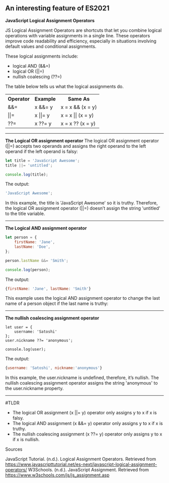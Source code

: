 ## An interesting feature of ES2021

<strong>JavaScript Logical Assignment Operators</strong>

JS Logical Assignment Operators are shortcuts that let you combine logical operations with variable assignments in a single line. These operators improve code readability and efficiency, especially in situations involving default values and conditional assignments.

These logical assignments include: 
* logical AND (&&=)
* logical OR (||=)
* nullish coalescing (??=)

The table below tells us what the logical assignments do.


<table>
  <tr>
    <th>Operator</th>
    <th>Example</th>
    <th>Same As</th>
  </tr>
  <tr>
    <td>&&=</td>
    <td>x &&= y</td>
    <td>x = x && (x = y)</td>
  </tr>
  <tr>
    <td>||=</td>
    <td>x ||= y</td>
    <td>x = x || (x = y)</td>
  </tr>
  <tr>
    <td>??=</td>
    <td>x ??= y</td>
    <td>x = x ?? (x = y)</td>
  </tr>
</table>


----------------------------

<strong>The Logical OR assignment operator</strong>
The logical OR assignment operator (||=) accepts two operands and assigns the right operand to the left operand if the left operand is falsy:

```javascript
let title = 'JavaScript Awesome';
title ||= 'untitled';

console.log(title);
```

The output:

```javascript
'JavaScript Awesome';
```

In this example, the title is 'JavaScript Awesome' so it is truthy. Therefore, the logical OR assignment operator (||=) doesn’t assign the string 'untitled' to the title variable.

----------------------------

<strong>The Logical AND assignment operator</strong>

```javascript
let person = {
    firstName: 'Jane',
    lastName: 'Doe',
};

person.lastName &&= 'Smith';

console.log(person);
```

The output:

```javascript
{firstName: 'Jane', lastName: 'Smith'}
```

This example uses the logical AND assignment operator to change the last name of a person object if the last name is truthy:

----------------------------

<strong>The nullish coalescing assignment operator</strong>

```
let user = {
    username: 'Satoshi'
};
user.nickname ??= 'anonymous';

console.log(user);
```

The output:

```javascript
{username: 'Satoshi', nickname:'anonymous'}
```

In this example, the user.nickname is undefined, therefore, it’s nullish. The nullish coalescing assignment operator assigns the string 'anonymous' to the user.nickname property.

----------------------------

#TLDR
* The logical OR assignment (x ||= y) operator only assigns y to x if x is falsy.
* The logical AND assignment (x &&= y) operator only assigns y to x if x is truthy.
* The nullish coalescing assignment (x ??= y) operator only assigns y to x if x is nullish.

Sources

JavaScript Tutorial. (n.d.). Logical Assignment Operators. Retrieved from https://www.javascripttutorial.net/es-next/javascript-logical-assignment-operators/
W3Schools. (n.d.). JavaScript Assignment. Retrieved from https://www.w3schools.com/js/js_assignment.asp

